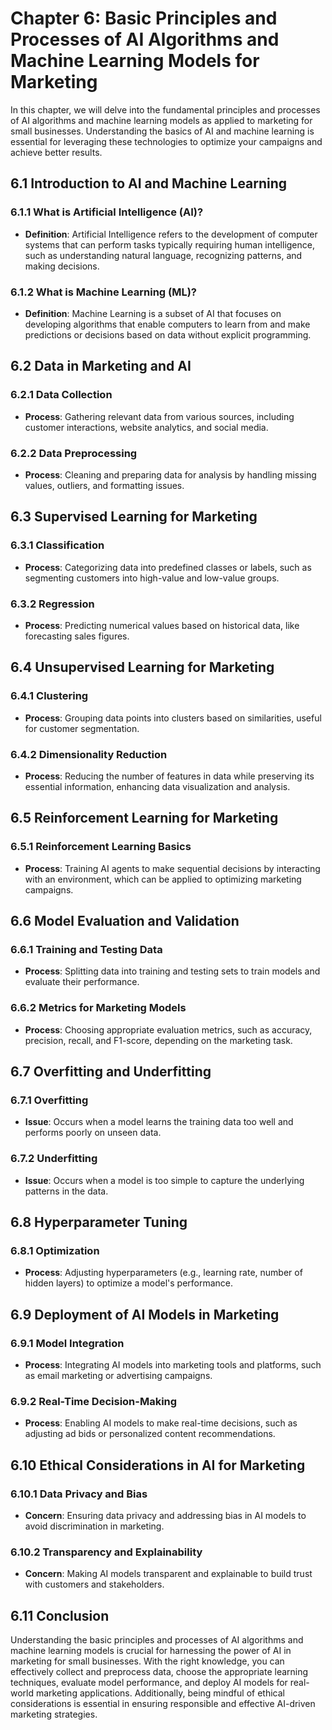 Chapter 6: Basic Principles and Processes of AI Algorithms and Machine Learning Models for Marketing
====================================================================================================

In this chapter, we will delve into the fundamental principles and processes of AI algorithms and machine learning models as applied to marketing for small businesses. Understanding the basics of AI and machine learning is essential for leveraging these technologies to optimize your campaigns and achieve better results.

6.1 Introduction to AI and Machine Learning
-------------------------------------------

### 6.1.1 What is Artificial Intelligence (AI)?

* **Definition**: Artificial Intelligence refers to the development of computer systems that can perform tasks typically requiring human intelligence, such as understanding natural language, recognizing patterns, and making decisions.

### 6.1.2 What is Machine Learning (ML)?

* **Definition**: Machine Learning is a subset of AI that focuses on developing algorithms that enable computers to learn from and make predictions or decisions based on data without explicit programming.

6.2 Data in Marketing and AI
----------------------------

### 6.2.1 Data Collection

* **Process**: Gathering relevant data from various sources, including customer interactions, website analytics, and social media.

### 6.2.2 Data Preprocessing

* **Process**: Cleaning and preparing data for analysis by handling missing values, outliers, and formatting issues.

6.3 Supervised Learning for Marketing
-------------------------------------

### 6.3.1 Classification

* **Process**: Categorizing data into predefined classes or labels, such as segmenting customers into high-value and low-value groups.

### 6.3.2 Regression

* **Process**: Predicting numerical values based on historical data, like forecasting sales figures.

6.4 Unsupervised Learning for Marketing
---------------------------------------

### 6.4.1 Clustering

* **Process**: Grouping data points into clusters based on similarities, useful for customer segmentation.

### 6.4.2 Dimensionality Reduction

* **Process**: Reducing the number of features in data while preserving its essential information, enhancing data visualization and analysis.

6.5 Reinforcement Learning for Marketing
----------------------------------------

### 6.5.1 Reinforcement Learning Basics

* **Process**: Training AI agents to make sequential decisions by interacting with an environment, which can be applied to optimizing marketing campaigns.

6.6 Model Evaluation and Validation
-----------------------------------

### 6.6.1 Training and Testing Data

* **Process**: Splitting data into training and testing sets to train models and evaluate their performance.

### 6.6.2 Metrics for Marketing Models

* **Process**: Choosing appropriate evaluation metrics, such as accuracy, precision, recall, and F1-score, depending on the marketing task.

6.7 Overfitting and Underfitting
--------------------------------

### 6.7.1 Overfitting

* **Issue**: Occurs when a model learns the training data too well and performs poorly on unseen data.

### 6.7.2 Underfitting

* **Issue**: Occurs when a model is too simple to capture the underlying patterns in the data.

6.8 Hyperparameter Tuning
-------------------------

### 6.8.1 Optimization

* **Process**: Adjusting hyperparameters (e.g., learning rate, number of hidden layers) to optimize a model's performance.

6.9 Deployment of AI Models in Marketing
----------------------------------------

### 6.9.1 Model Integration

* **Process**: Integrating AI models into marketing tools and platforms, such as email marketing or advertising campaigns.

### 6.9.2 Real-Time Decision-Making

* **Process**: Enabling AI models to make real-time decisions, such as adjusting ad bids or personalized content recommendations.

6.10 Ethical Considerations in AI for Marketing
-----------------------------------------------

### 6.10.1 Data Privacy and Bias

* **Concern**: Ensuring data privacy and addressing bias in AI models to avoid discrimination in marketing.

### 6.10.2 Transparency and Explainability

* **Concern**: Making AI models transparent and explainable to build trust with customers and stakeholders.

6.11 Conclusion
---------------

Understanding the basic principles and processes of AI algorithms and machine learning models is crucial for harnessing the power of AI in marketing for small businesses. With the right knowledge, you can effectively collect and preprocess data, choose the appropriate learning techniques, evaluate model performance, and deploy AI models for real-world marketing applications. Additionally, being mindful of ethical considerations is essential in ensuring responsible and effective AI-driven marketing strategies.
